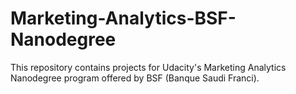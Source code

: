 # Marketing-Analytics-BSF-Nanodegree

This repository contains projects for Udacity's Marketing Analytics Nanodegree program offered by BSF (Banque Saudi Franci).
